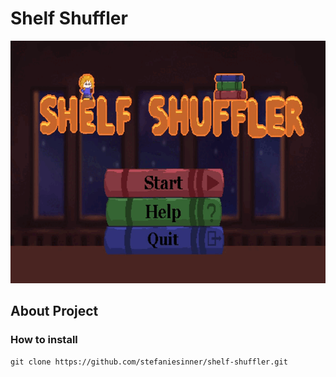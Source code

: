 # Shelf Shuffler

<img src="https://github.com/stefaniesinner/Shelf-Shuffler/blob/dev/game.gif" width="690" height="388"/>

## About Project

### How to install
```
git clone https://github.com/stefaniesinner/shelf-shuffler.git
```
